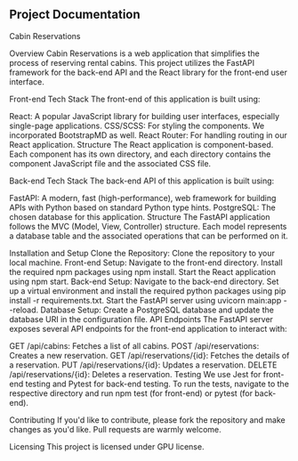 ## Project Documentation

<!-- Please put any and all documentation for your project in this folder. Other than the documents that are required at the end of week 13, feel free to organize this however your group sees fit. -->

Cabin Reservations

Overview
Cabin Reservations is a web application that simplifies the process of reserving rental cabins. This project utilizes the FastAPI framework for the back-end API and the React library for the front-end user interface.

Front-end
Tech Stack
The front-end of this application is built using:

React: A popular JavaScript library for building user interfaces, especially single-page applications.
CSS/SCSS: For styling the components. We incorporated BootstrapMD as well.
React Router: For handling routing in our React application.
Structure
The React application is component-based. Each component has its own directory, and each directory contains the component JavaScript file and the associated CSS file.

Back-end
Tech Stack
The back-end API of this application is built using:

FastAPI: A modern, fast (high-performance), web framework for building APIs with Python based on standard Python type hints.
PostgreSQL: The chosen database for this application.
Structure
The FastAPI application follows the MVC (Model, View, Controller) structure. Each model represents a database table and the associated operations that can be performed on it.

Installation and Setup
Clone the Repository: Clone the repository to your local machine.
Front-end Setup: Navigate to the front-end directory. Install the required npm packages using npm install. Start the React application using npm start.
Back-end Setup: Navigate to the back-end directory. Set up a virtual environment and install the required python packages using pip install -r requirements.txt. Start the FastAPI server using uvicorn main:app --reload.
Database Setup: Create a PostgreSQL database and update the database URI in the configuration file.
API Endpoints
The FastAPI server exposes several API endpoints for the front-end application to interact with:

GET /api/cabins: Fetches a list of all cabins.
POST /api/reservations: Creates a new reservation.
GET /api/reservations/{id}: Fetches the details of a reservation.
PUT /api/reservations/{id}: Updates a reservation.
DELETE /api/reservations/{id}: Deletes a reservation.
Testing
We use Jest for front-end testing and Pytest for back-end testing. To run the tests, navigate to the respective directory and run npm test (for front-end) or pytest (for back-end).

Contributing
If you'd like to contribute, please fork the repository and make changes as you'd like. Pull requests are warmly welcome.

Licensing
This project is licensed under GPU license.

